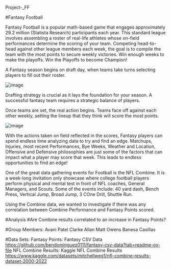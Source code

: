 Project-_FF

#Fantasy Football

Fantasy Football is a popular math-based game that engages approximately 29.2 million (Statista Research) participants each year. This standard league involves assembling a roster of real-life athletes whose on-field performances determine the scoring of your team. Competing head-to-head against other league members each week, the goal is to compile the team with the most points to secure weekly victories. Win enough weeks to make the playoffs. Win the Playoffs to become Champion!

A Fantasy season begins on draft day, when teams take turns selecting players to fill out their roster. 

![image](https://github.com/AiMO-MO-MO/Project-_FF/assets/130156500/6da89ae8-59e2-47b4-b084-566f3587e3b3)

Drafting strategy is crucial as it lays the foundation for your season. A successful fantasy team requires a strategic balance of players.

Once teams are set, the real action begins. Teams face off against each other weekly, setting the lineup that they think will score the most points. 

![image](https://github.com/AiMO-MO-MO/Project-_FF/assets/130156500/b2f8edc9-8a4f-4e20-ad5d-cd43a37c4b30)

With the actions taken on field reflected in the scores, Fantasy players can spend endless time analyzing data to try and find an edge. Matchups, Injuries, most recent Performances, Bye Weeks, Weather and Location, Offensive and Defensive philosophies are just some of the factors that can impact what a player may score that week. This leads to endless opportunities to find an edge!

One of the great data gathering events for Football is the NFL Combine. It is a week-long invitation only showcase where college football players perform physical and mental test in front of NFL coaches, General Managers, and Scouts. 
Some of the events include: 40 yard dash, Bench Press, Vertical Jump, Broad Jump, 3 COne Drill, Shuttle Run.

Using the Combine data, we wanted to investigate if there was any correlation between Combine Performance and Fantasy Points scored. 

#Analysis
#Are Combine results correlated to an increase in Fantasy Points?

#Group Members:
Avani Patel
Clarke Allan
Matt Owens
Banesa Casillas

#Data Sets: 
Fantasy Points: Fantasy CSV Data https://github.com/bendominguez0111/fantasy-csv-data?tab=readme-ov-file
NFL Combine Results: Kaggle NFL Combine Results https://www.kaggle.com/datasets/mitchellweg1/nfl-combine-results-dataset-2000-2022


